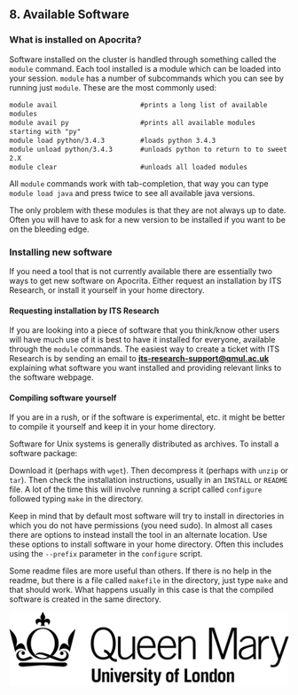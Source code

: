 ## 8. Available Software

### What is installed on Apocrita?
Software installed on the cluster is handled through something called the `module` command. Each tool installed is a module which can be loaded into your session. `module` has a number of subcommands which you can see by running just `module`. These are the most commonly used:

```
module avail                     #prints a long list of available modules
module avail py                  #prints all available modules starting with "py"
module load python/3.4.3         #loads python 3.4.3
module unload python/3.4.3       #unloads python to return to to sweet 2.X
module clear                     #unloads all loaded modules
```

All `module` commands work with tab-completion, that way you can type `module load java` and press <TAB> twice to see all available java versions. 

The only problem with these modules is that they are not always up to date. Often you will have to ask for a new version to be installed if you want to be on the bleeding edge.

### Installing new software
If you need a tool that is not currently available there are essentially two ways to get new software on Apocrita. Either request an installation by ITS Research, or install it yourself in your home directory.

#### Requesting installation by ITS Research
If you are looking into a piece of software that you think/know other users will have much use of it is best to have it installed for everyone, available through the `module` commands. The easiest way to create a ticket with ITS Research is by sending an email to **its-research-support@qmul.ac.uk** explaining what software you want installed and providing relevant links to the software webpage. 

#### Compiling software yourself
If you are in a rush, or if the software is experimental, etc. it might be better to compile it yourself and keep it in your home directory. 

Software for Unix systems is generally distributed as archives. To install a software package:

Download it (perhaps with `wget`). Then decompress it (perhaps with `unzip` or `tar`). Then check the installation instructions, usually in an `INSTALL` or `README` file. A lot of the time this will involve running a script called `configure` followed typing `make` in the directory.

Keep in mind that by default most software will try to install in directories in which you do not have permissions (you need sudo). In almost all cases there are options to instead install the tool in an alternate location. Use these options to install software in your home directory. Often this includes using the `--prefix` parameter in the `configure` script. 

Some readme files are more useful than others. If there is no help in the readme, but there is a file called `makefile` in the directory, just type `make` and that should work. What happens usually in this case is that the compiled software is created in the same directory.

![QMUL logo](./img/qmul_logo.png)